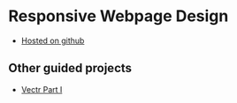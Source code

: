 # Responsive Webpage Design
- [Hosted on github](https://meharima.github.io/gp-responsive-webpage-design/)

## Other guided projects
- [Vectr Part I](https://www.coursera.org/projects/creating-custom-vector-graphic-design-using-vectr-part1?utm_source=mobile&utm_medium=page_share&utm_content=pdp&utm_campaign=banner_button)
